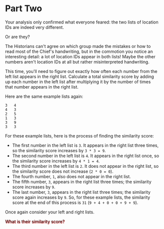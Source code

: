 # Part Two 
Your analysis only confirmed what everyone feared: the two lists of location IDs are indeed very different.

Or are they?

The Historians can't agree on which group made the mistakes or how to read most of the Chief's handwriting, but in the commotion you notice an interesting detail: a lot of location IDs appear in both lists! Maybe the other numbers aren't location IDs at all but rather misinterpreted handwriting.

This time, you'll need to figure out exactly how often each number from the left list appears in the right list. Calculate a total similarity score by adding up each number in the left list after multiplying it by the number of times that number appears in the right list.

Here are the same example lists again:
```
3   4
4   3
2   5
1   3
3   9
3   3
```
For these example lists, here is the process of finding the similarity score:

- The first number in the left list is ```3```. It appears in the right list three times, so the similarity score increases by ```3 * 3 = 9```.
- The second number in the left list is ```4```. It appears in the right list once, so the similarity score increases by ```4 * 1 = 4```.
- The third number in the left list is ```2```. It does not appear in the right list, so the similarity score does not increase (```2 * 0 = 0```).
- The fourth number, ```1```, also does not appear in the right list.
- The fifth number, ```3```, appears in the right list three times; the similarity score increases by ```9```.
- The last number, ```3```, appears in the right list three times; the similarity score again increases by ```9```.
So, for these example lists, the similarity score at the end of this process is ```31``` (```9 + 4 + 0 + 0 + 9 + 9```).

Once again consider your left and right lists. 

<span style="text-shadow: 1px 1px 2px red;">What is their similarity score?</span>

